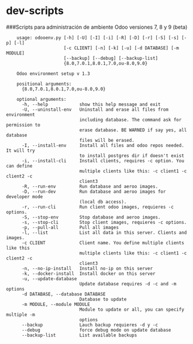 # dev-scripts
###Scripts para administración de ambiente Odoo versiones 7, 8 y 9 (beta)
    
        usage: odooenv.py [-h] [-U] [-I] [-i] [-R] [-D] [-r] [-S] [-s] [-p] [-l]
                          [-c CLIENT] [-n] [-k] [-u] [-d DATABASE] [-m MODULE]
                          [--backup] [--debug] [--backup-list]
                          {8.0,7.0.1,8.0.1,7.0,ou-8.0,9.0}
        
        Odoo environment setup v 1.3
        
        positional arguments:
          {8.0,7.0.1,8.0.1,7.0,ou-8.0,9.0}
        
        optional arguments:
          -h, --help            show this help message and exit
          -U, --uninstall-env   Uninstall and erase all files from environment
                                including database. The command ask for permission to
                                erase database. BE WARNED if say yes, all database
                                files will be erased.
          -I, --install-env     Install all files and odoo repos needed. It will try
                                to install postgres dir if doesn't exist
          -i, --install-cli     Install clients, requires -c option. You can define
                                multiple clients like this: -c client1 -c client2 -c
                                client3
          -R, --run-env         Run database and aeroo images.
          -D, --run-dev         Run database and aeroo images for developer mode
                                (local db access).
          -r, --run-cli         Run client odoo images, requieres -c options.
          -S, --stop-env        Stop database and aeroo images.
          -s, --stop-cli        Stop client images, requieres -c options.
          -p, --pull-all        Pull all images
          -l, --list            List all data in this server. Clients and images.
          -c CLIENT             Client name. You define multiple clients like this
                                multiple clients like this: -c client1 -c client2 -c
                                client3
          -n, --no-ip-install   Install no-ip on this server
          -k, --docker-install  Install docker on this server
          -u, --update-database
                                Update database requires -d -c and -m options
          -d DATABASE, --database DATABASE
                                Database to update
          -m MODULE, --module MODULE
                                Module to update or all, you can specify multiple -m
                                options
          --backup              Lauch backup requieres -d y -c
          --debug               force debug mode on update database
          --backup-list         List available backups

